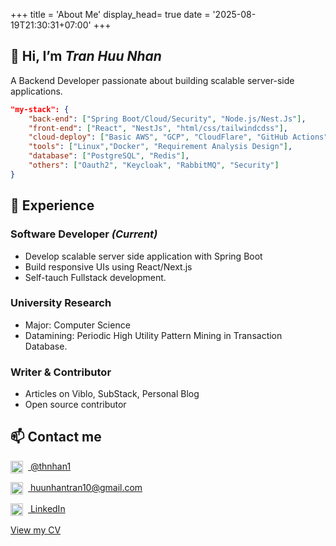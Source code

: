 +++
title = 'About Me'
display_head= true
date = '2025-08-19T21:30:31+07:00'
+++

## 👋 Hi, I’m *Tran Huu Nhan*

A Backend Developer passionate about building scalable server-side applications.

```json
"my-stack": {
    "back-end": ["Spring Boot/Cloud/Security", "Node.js/Nest.Js"],
    "front-end": ["React", "NestJs", "html/css/tailwindcdss"],
    "cloud-deploy": ["Basic AWS", "GCP", "CloudFlare", "GitHub Actions"],
    "tools": ["Linux","Docker", "Requirement Analysis Design"],
    "database": ["PostgreSQL", "Redis"],
    "others": ["Oauth2", "Keycloak", "RabbitMQ", "Security"]
}
```

## 💼 Experience

### Software Developer *(Current)*

- Develop scalable server side application with Spring Boot  
- Build responsive UIs using React/Next.js  
- Self-tauch Fullstack development.

### University Research

- Major: Computer Science
- Datamining: Periodic High Utility Pattern Mining in Transaction Database.

### Writer & Contributor

- Articles on Viblo, SubStack, Personal Blog  
- Open source contributor  

## 📫 Contact me

<p>
  <a href="https://github.com/thnhan1">
    <img src="https://img.icons8.com/fluent/24/000000/github.png" width="20" style="vertical-align:middle; margin-right:8px"/>
    @thnhan1
  </a>
</p>
<p>
  <a href="mailto:huunhantran10@gmail.com">
    <img src="https://img.icons8.com/fluent/24/000000/email.png" width="20" style="vertical-align:middle; margin-right:8px"/>
    huunhantran10@gmail.com
  </a>
</p>
<p>
  <a href="https://linkedin.com/in/yourprofile">
    <img src="https://img.icons8.com/fluent/24/000000/linkedin.png" width="20" style="vertical-align:middle; margin-right:8px"/>
    LinkedIn
  </a>
</p>

<p>

<a href="/CV_Java_Backend_TranHuuNhan.pdf" target="_blank" rel="noopener">
  View my CV
</a>
</p>
